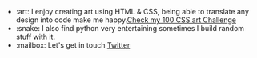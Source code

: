 <ul>
  <li>:art: I enjoy creating art using HTML & CSS, being able to translate any design into code make me happy.<a href="https://github.com/m-dennisgocong/100CSSArt-Challenge">Check my 100 CSS art Challenge</a> </li>
  <li>:snake: I also find python very entertaining sometimes I build random stuff with it.</li>
  <li>:mailbox: Let's get in touch <a href="https://twitter.com/dennisgocong"> Twitter </a></li>
</ul>
